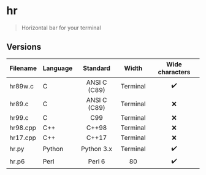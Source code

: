 # hr
> Horizontal bar for your terminal

## Versions

| Filename | Language |  Standard    |   Width  |  Wide characters |
|:---------|:---------|:------------:|:--------:|:----------------:|
| hr89w.c  | C        | ANSI C (C89) | Terminal |:heavy_check_mark:|
| hr89.c   | C        | ANSI C (C89) | Terminal |        :x:       |
| hr99.c   | C        | C99          | Terminal |        :x:       |
| hr98.cpp | C++      | C++98        | Terminal |        :x:       |
| hr17.cpp | C++      | C++17        | Terminal |        :x:       |
| hr.py    | Python   | Python 3.x   | Terminal |:heavy_check_mark:|
| hr.p6    | Perl     | Perl 6       |    80    |:heavy_check_mark:|
